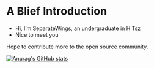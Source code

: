 # A Blief Introduction
-  Hi, I’m SeparateWings, an undergraduate in HITsz
-  Nice to meet you

Hope to contribute more to the open source community.

[![Anurag's GitHub stats](https://github-readme-stats.vercel.app/api?username=SeparateWings&count_private=true&show_icons=true&theme=react)](https://github.com/anuraghazra/github-readme-stats)

<!---
-  I’m interested in 
-  I’m looking to collaborate on ...
-  How to reach me ...
--->

<!---
SeparateWings/SeparateWings is a ✨ special ✨ repository because its `README.md` (this file) appears on your GitHub profile.
You can click the Preview link to take a look at your changes.
--->
